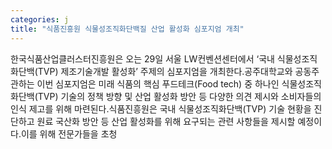 ```yaml
---
categories: j
title: "식품진흥원 식물성조직화단백질 산업 활성화 심포지엄 개최"
---
```

한국식품산업클러스터진흥원은 오는 29일 서울 LW컨벤션센터에서 ‘국내 식물성조직화단백(TVP) 제조기술개발 활성화’ 주제의 심포지엄을 개최한다.공주대학교와 공동주관하는 이번 심포지엄은 미래 식품의 핵심 푸드테크(Food tech) 중 하나인 식물성조직화단백(TVP) 기술의 정책 방향 및 산업 활성화 방안 등 다양한 의견 제시와 소비자들의 인식 제고를 위해 마련된다.식품진흥원은 국내 식물성조직화단백(TVP) 기술 현황을 진단하고 원료 국산화 방안 등 산업 활성화를 위해 요구되는 관련 사항들을 제시할 예정이다.이를 위해 전문가들을 초청